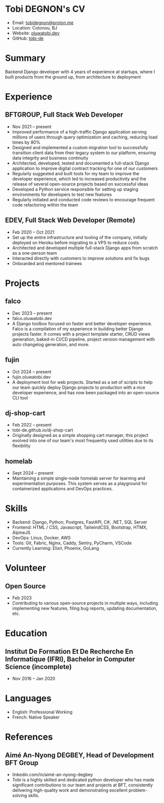 # Tobi DEGNON's CV

- Email: [tobidegnon@proton.me](mailto:tobidegnon@proton.me)
- Location: Cotonou, BJ
- Website: [oluwatobi.dev](https://oluwatobi.dev/)
- GitHub: [tobi-de](https://github.com/tobi-de)


# Summary

Backend Django developer with 4 years of experience at startups, where I built products from the ground up, from architecture to deployment

# Experience

## BFTGROUP, Full Stack Web Developer

- Nov 2021 – present
- Improved performance of a high-traffic Django application serving millions of users through query optimization and caching, reducing load times by 80%
- Designed and implemented a custom migration tool to successfully transition client data from their legacy system to our platform, ensuring data integrity and business continuity
- Architected, developed, tested and documented a full-stack Django application to improve digital contract tracking for one of our customers
- Regularly suggested and built tools for my team to improve the developer experience, which led to increased productivity and the release of several open-source projects based on successful ideas
- Developed a Python service responsible for setting up staging environments for developers to test new features
- Regularly initiated and conducted code reviews to encourage frequent code refactoring within the team

## EDEV, Full Stack Web Developer (Remote)

- Feb 2020 – Oct 2021
- Set up the entire infrastructure and tooling of the company, initially deployed on Heroku before migrating to a VPS to reduce costs
- Architected and developed multiple full-stack Django apps from scratch as a one-person team
- Interacted directly with customers to improve solutions and fix bugs
- Onboarded and mentored trainees

# Projects

## falco

- Dec 2023 – present
- falco.oluwatobi.dev
- A Django toolbox focused on faster and better developer experience. Falco is a compilation of my experience in building better Django projects faster. It comes with a project template starter, CRUD views generation, baked-in CI/CD pipeline, project version management with auto changelog generation, and more.

## fujin

- Oct 2024 – present
- fujin.oluwatobi.dev
- A deployment tool for web projects. Started as a set of scripts to help our team quickly deploy Django projects to production with a nice developer experience, and has now been packaged into an open-source CLI tool

## dj-shop-cart

- Feb 2022 – present
- tobi-de.github.io/dj-shop-cart
- Originally designed as a simple shopping cart manager, this project evolved into one of our team's most frequently used utilities due to its flexibility

## homelab

- Sept 2024 – present
- Maintaining a simple single-node homelab server for learning and experimentation purposes. This system serves as a playground for containerized applications and DevOps practices.

# Skills

- Backend: Django, Python, Postgres, FastAPI, C#, .NET, SQL Server
- Frontend: HTML / CSS, Javascript, TailwindCSS, Bootstrap, HTMX, AlpineJS
- DevOps: Linux, Docker, AWS
- Tools: Git, Fabric, Nginx, Caddy, Sentry, PyCharm, VSCode
- Currently Learning: Elixir, Phoenix, GoLang
# Volunteer

## Open Source

- Feb 2023
- Contributing to various open-source projects in multiple ways, including implementing new features, filing bug reports, updating documentation, etc.

# Education

## Institut De Formation Et De Recherche En Informatique (IFRI), Bachelor in Computer Science (incomplete)

- Nov 2016 – Jan 2020

# Languages

- English: Professional Working
- French: Native Speaker
# References

## Aimé An-Nyong DEGBEY, Head of Development BFT Group

- linkedin.com/in/aimé-an-nyong-degbey
- Tobi is a highly skilled and dedicated python developer who has made significant contributions to our team and projects at BFT, consistently delivering high-quality work and demonstrating excellent problem-solving skills.

